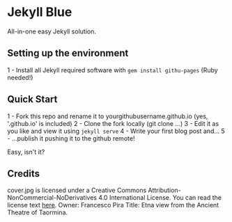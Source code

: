 # Jekyll Blue

All-in-one easy Jekyll solution.

## Setting up the environment

1 - Install all Jekyll required software with ``` gem install githu-pages ``` (Ruby needed!)


## Quick Start

1 - Fork this repo and rename it to yourgithubusername.github.io (yes, '.github.io' is included)
2 - Clone the fork locally (git clone ...)
3 - Edit it as you like and view it using ``` jekyll serve ```
4 - Write your first blog post and...
5 - ...publish it pushing it to the github remote!

Easy, isn't it?


## Credits

cover.jpg is licensed under a Creative Commons Attribution-NonCommercial-NoDerivatives 4.0 International License.
You can read the license text [here](http://creativecommons.org/licenses/by-nc-nd/4.0/).
Owner: Francesco Pira
Title: Etna view from the Ancient Theatre of Taormina.
